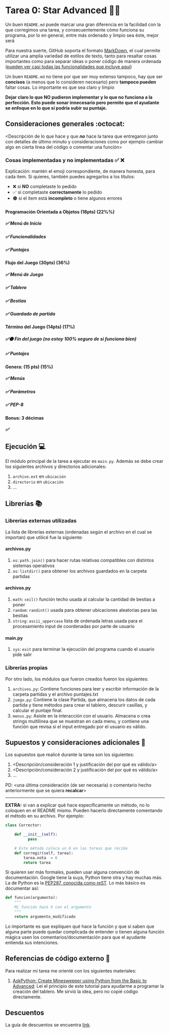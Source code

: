 # Tarea 0: Star Advanced 🚀🌌


Un buen ```README.md``` puede marcar una gran diferencia en la facilidad con la que corregimos una tarea, y consecuentemente cómo funciona su programa, por lo en general, entre más ordenado y limpio sea éste, mejor será 

Para nuestra suerte, GitHub soporta el formato [MarkDown](https://es.wikipedia.org/wiki/Markdown), el cual permite utilizar una amplia variedad de estilos de texto, tanto para resaltar cosas importantes como para separar ideas o poner código de manera ordenada ([pueden ver casi todas las funcionalidades que incluye aquí](https://github.com/adam-p/markdown-here/wiki/Markdown-Cheatsheet))

Un buen ```README.md``` no tiene por que ser muy extenso tampoco, hay que ser **concisos** (a menos que lo consideren necesario) pero **tampoco pueden** faltar cosas. Lo importante es que sea claro y limpio 

**Dejar claro lo que NO pudieron implementar y lo que no funciona a la perfección. Esto puede sonar innecesario pero permite que el ayudante se enfoque en lo que sí podría subir su puntaje.**

## Consideraciones generales :octocat:

<Descripción de lo que hace y que **_no_** hace la tarea que entregaron junto
con detalles de último minuto y consideraciones como por ejemplo cambiar algo
en cierta línea del código o comentar una función>

### Cosas implementadas y no implementadas :white_check_mark: :x:

Explicación: mantén el emoji correspondiente, de manera honesta, para cada item. Si quieres, también puedes agregarlos a los títulos:
- ❌ si **NO** completaste lo pedido
- ✅ si completaste **correctamente** lo pedido
- 🟠 si el item está **incompleto** o tiene algunos errores
#### Programación Orientada a Objetos (18pts) (22%%)
##### ✅ Menú de Inicio
##### ✅ Funcionalidades		
##### ✅ Puntajes
#### Flujo del Juego (30pts) (36%) 
##### ✅ Menú de Juego
##### ✅ Tablero		
##### ✅ Bestias	
##### ✅ Guardado de partida		
#### Término del Juego (14pts) (17%)
##### ✅🟠 Fin del juego	(no estoy 100% seguro de si funciona bien)
##### ✅ Puntajes	
#### Genera: (15 pts) (15%)
##### ✅ Menús
##### ✅ Parámetros
##### ✅ PEP-8
#### Bonus: 3 décimas
##### ✅ 
## Ejecución :computer:
El módulo principal de la tarea a ejecutar es  ```main.py```. Además se debe crear los siguientes archivos y directorios adicionales:
1. ```archivo.ext``` en ```ubicación```
2. ```directorio``` en ```ubicación```
3. ...


## Librerías :books:
### Librerías externas utilizadas
La lista de librerías externas (ordenadas según el archivo en el cual se importan) que utilicé fue la siguiente:

#### archivos.py
1. ```os```: ```path.join()``` para hacer rutas relativas compatibles con distintos sistemas operativos
2. ```os```: ```listdir()``` para obtener los archivos guardados en la carpeta partidas

#### archivos.py
1. ```math```: ```ceil()``` función techo usada al calcular la cantidad de bestias a poner
2. ```random```: ```randint()``` usada para obtener ubicaciones aleatorias para las bestias
3. ```string```: ```ascii_uppercase``` lista de ordenada letras usada para el procesamiento input de coordenadas por parte de usuario

#### main.py
1. ```sys```: ```exit``` para terminar la ejecución del programa cuando el usuario pide salir


### Librerías propias
Por otro lado, los módulos que fueron creados fueron los siguientes:

1. ```archivos.py```: Contiene funciones para leer y escribir información de la carpeta partidas y el archivo puntajes.txt
2. ```juego.py```: Contiene la clase Partida, que almacena los datos de cada partida y tiene métodos para crear el tablero, descurir casillas, y calcular el puntaje final.
3. ```menus.py```: Asiste en la interacción con el usuario. Almacena o crea strings multilinea que se muestran en cada menu, y contiene una función que revisa si el input entregado por el usuario es válido.



## Supuestos y consideraciones adicionales :thinking:
Los supuestos que realicé durante la tarea son los siguientes:

1. <Descripción/consideración 1 y justificación del por qué es válido/a> 
2. <Descripción/consideración 2 y justificación del por qué es válido/a>
3. ...

PD: <una última consideración (de ser necesaria) o comentario hecho anteriormente que se quiera **recalcar**>


-------



**EXTRA:** si van a explicar qué hace específicamente un método, no lo coloquen en el README mismo. Pueden hacerlo directamente comentando el método en su archivo. Por ejemplo:

```python
class Corrector:

    def __init__(self):
          pass

    # Este método coloca un 6 en las tareas que recibe
    def corregir(self, tarea):
        tarea.nota  = 6
        return tarea
```

Si quieren ser más formales, pueden usar alguna convención de documentación. Google tiene la suya, Python tiene otra y hay muchas más. La de Python es la [PEP287, conocida como reST](https://www.python.org/dev/peps/pep-0287/). Lo más básico es documentar así:

```python
def funcion(argumento):
    """
    Mi función hace X con el argumento
    """
    return argumento_modificado
```
Lo importante es que expliquen qué hace la función y que si saben que alguna parte puede quedar complicada de entender o tienen alguna función mágica usen los comentarios/documentación para que el ayudante entienda sus intenciones.

## Referencias de código externo :book:

Para realizar mi tarea me orienté con los siguientes materiales:
1. [AskPython: Create Minesweeper using Python from the Basic to Advanced](https://www.askpython.com/python/examples/create-minesweeper-using-python): Leí el principio de este tutorial para ayudarme a programar la creación del tablero. Me sirvió la idea, pero no copié código directamente.


## Descuentos
La guía de descuentos se encuentra [link](https://github.com/IIC2233/Syllabus/blob/master/Tareas/Descuentos.md).
